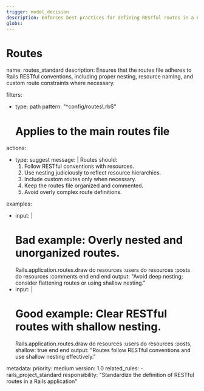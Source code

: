 ```yaml
---
trigger: model_decision
description: Enforces best practices for defining RESTful routes in a Rails project.
globs:
---
```


# Routes

<rule>
name: routes_standard
description: Ensures that the routes file adheres to Rails RESTful conventions, including proper nesting, resource naming, and custom route constraints where necessary.

filters:
  - type: path
    pattern: "^config/routes\\.rb$"
    # Applies to the main routes file

actions:
  - type: suggest
    message: |
      Routes should:
      1. Follow RESTful conventions with resources.
      2. Use nesting judiciously to reflect resource hierarchies.
      3. Include custom routes only when necessary.
      4. Keep the routes file organized and commented.
      5. Avoid overly complex route definitions.

examples:
  - input: |
      # Bad example: Overly nested and unorganized routes.
      Rails.application.routes.draw do
        resources :users do
          resources :posts do
            resources :comments
          end
        end
      end
    output: "Avoid deep nesting; consider flattening routes or using shallow nesting."
  - input: |
      # Good example: Clear RESTful routes with shallow nesting.
      Rails.application.routes.draw do
        resources :users do
          resources :posts, shallow: true
        end
      end
    output: "Routes follow RESTful conventions and use shallow nesting effectively."

metadata:
  priority: medium
  version: 1.0
  related_rules:
    - rails_project_standard
  responsibility: "Standardize the definition of RESTful routes in a Rails application"
</rule>
